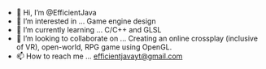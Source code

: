 - 👋 Hi, I’m @EfficientJava
- 👀 I’m interested in ... Game engine design
- 🌱 I’m currently learning ... C/C++ and GLSL
- 💞️ I’m looking to collaborate on ... Creating an online crossplay (inclusive of VR), open-world, RPG game using OpenGL.
- 📫 How to reach me ... efficientjavayt@gmail.com
